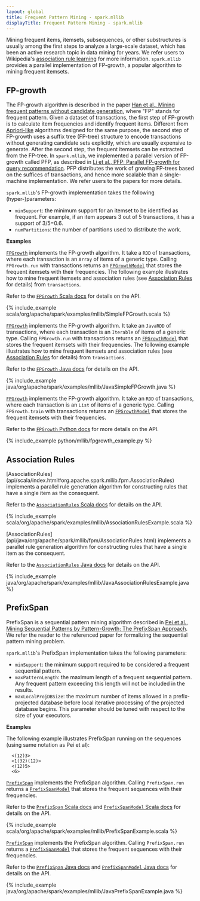 ```yaml
---
layout: global
title: Frequent Pattern Mining - spark.mllib
displayTitle: Frequent Pattern Mining - spark.mllib
---
```


Mining frequent items, itemsets, subsequences, or other substructures is usually among the
first steps to analyze a large-scale dataset, which has been an active research topic in
data mining for years.
We refer users to Wikipedia's [association rule learning](http://en.wikipedia.org/wiki/Association_rule_learning)
for more information.
`spark.mllib` provides a parallel implementation of FP-growth,
a popular algorithm to mining frequent itemsets.

## FP-growth

The FP-growth algorithm is described in the paper
[Han et al., Mining frequent patterns without candidate generation](http://dx.doi.org/10.1145/335191.335372),
where "FP" stands for frequent pattern.
Given a dataset of transactions, the first step of FP-growth is to calculate item frequencies and identify frequent items.
Different from [Apriori-like](http://en.wikipedia.org/wiki/Apriori_algorithm) algorithms designed for the same purpose,
the second step of FP-growth uses a suffix tree (FP-tree) structure to encode transactions without generating candidate sets
explicitly, which are usually expensive to generate.
After the second step, the frequent itemsets can be extracted from the FP-tree.
In `spark.mllib`, we implemented a parallel version of FP-growth called PFP,
as described in [Li et al., PFP: Parallel FP-growth for query recommendation](http://dx.doi.org/10.1145/1454008.1454027).
PFP distributes the work of growing FP-trees based on the suffices of transactions,
and hence more scalable than a single-machine implementation.
We refer users to the papers for more details.

`spark.mllib`'s FP-growth implementation takes the following (hyper-)parameters:

* `minSupport`: the minimum support for an itemset to be identified as frequent.
  For example, if an item appears 3 out of 5 transactions, it has a support of 3/5=0.6.
* `numPartitions`: the number of partitions used to distribute the work.

**Examples**

<div class="codetabs">
<div data-lang="scala" markdown="1">

[`FPGrowth`](api/scala/index.html#org.apache.spark.mllib.fpm.FPGrowth) implements the
FP-growth algorithm.
It take a `RDD` of transactions, where each transaction is an `Array` of items of a generic type.
Calling `FPGrowth.run` with transactions returns an
[`FPGrowthModel`](api/scala/index.html#org.apache.spark.mllib.fpm.FPGrowthModel)
that stores the frequent itemsets with their frequencies.  The following
example illustrates how to mine frequent itemsets and association rules
(see [Association
Rules](mllib-frequent-pattern-mining.html#association-rules) for
details) from `transactions`.

Refer to the [`FPGrowth` Scala docs](api/scala/index.html#org.apache.spark.mllib.fpm.FPGrowth) for details on the API.

{% include_example scala/org/apache/spark/examples/mllib/SimpleFPGrowth.scala %}

</div>

<div data-lang="java" markdown="1">

[`FPGrowth`](api/java/org/apache/spark/mllib/fpm/FPGrowth.html) implements the
FP-growth algorithm.
It take an `JavaRDD` of transactions, where each transaction is an `Iterable` of items of a generic type.
Calling `FPGrowth.run` with transactions returns an
[`FPGrowthModel`](api/java/org/apache/spark/mllib/fpm/FPGrowthModel.html)
that stores the frequent itemsets with their frequencies.  The following
example illustrates how to mine frequent itemsets and association rules
(see [Association
Rules](mllib-frequent-pattern-mining.html#association-rules) for
details) from `transactions`.

Refer to the [`FPGrowth` Java docs](api/java/org/apache/spark/mllib/fpm/FPGrowth.html) for details on the API.

{% include_example java/org/apache/spark/examples/mllib/JavaSimpleFPGrowth.java %}

</div>

<div data-lang="python" markdown="1">

[`FPGrowth`](api/python/pyspark.mllib.html#pyspark.mllib.fpm.FPGrowth) implements the
FP-growth algorithm.
It take an `RDD` of transactions, where each transaction is an `List` of items of a generic type.
Calling `FPGrowth.train` with transactions returns an
[`FPGrowthModel`](api/python/pyspark.mllib.html#pyspark.mllib.fpm.FPGrowthModel)
that stores the frequent itemsets with their frequencies.

Refer to the [`FPGrowth` Python docs](api/python/pyspark.mllib.html#pyspark.mllib.fpm.FPGrowth) for more details on the API.

{% include_example python/mllib/fpgrowth_example.py %}

</div>

</div>

## Association Rules

<div class="codetabs">
<div data-lang="scala" markdown="1">
[AssociationRules](api/scala/index.html#org.apache.spark.mllib.fpm.AssociationRules)
implements a parallel rule generation algorithm for constructing rules
that have a single item as the consequent.

Refer to the [`AssociationRules` Scala docs](api/java/org/apache/spark/mllib/fpm/AssociationRules.html) for details on the API.

{% include_example scala/org/apache/spark/examples/mllib/AssociationRulesExample.scala %}

</div>

<div data-lang="java" markdown="1">
[AssociationRules](api/java/org/apache/spark/mllib/fpm/AssociationRules.html)
implements a parallel rule generation algorithm for constructing rules
that have a single item as the consequent.

Refer to the [`AssociationRules` Java docs](api/java/org/apache/spark/mllib/fpm/AssociationRules.html) for details on the API.

{% include_example java/org/apache/spark/examples/mllib/JavaAssociationRulesExample.java %}

</div>
</div>

## PrefixSpan

PrefixSpan is a sequential pattern mining algorithm described in
[Pei et al., Mining Sequential Patterns by Pattern-Growth: The
PrefixSpan Approach](http://dx.doi.org/10.1109%2FTKDE.2004.77). We refer
the reader to the referenced paper for formalizing the sequential
pattern mining problem.

`spark.mllib`'s PrefixSpan implementation takes the following parameters:

* `minSupport`: the minimum support required to be considered a frequent
  sequential pattern.
* `maxPatternLength`: the maximum length of a frequent sequential
  pattern. Any frequent pattern exceeding this length will not be
  included in the results.
* `maxLocalProjDBSize`: the maximum number of items allowed in a
  prefix-projected database before local iterative processing of the
  projected database begins. This parameter should be tuned with respect
  to the size of your executors.

**Examples**

The following example illustrates PrefixSpan running on the sequences
(using same notation as Pei et al):

~~~
  <(12)3>
  <1(32)(12)>
  <(12)5>
  <6>
~~~

<div class="codetabs">
<div data-lang="scala" markdown="1">

[`PrefixSpan`](api/scala/index.html#org.apache.spark.mllib.fpm.PrefixSpan) implements the
PrefixSpan algorithm.
Calling `PrefixSpan.run` returns a
[`PrefixSpanModel`](api/scala/index.html#org.apache.spark.mllib.fpm.PrefixSpanModel)
that stores the frequent sequences with their frequencies.

Refer to the [`PrefixSpan` Scala docs](api/scala/index.html#org.apache.spark.mllib.fpm.PrefixSpan) and [`PrefixSpanModel` Scala docs](api/scala/index.html#org.apache.spark.mllib.fpm.PrefixSpanModel) for details on the API.

{% include_example scala/org/apache/spark/examples/mllib/PrefixSpanExample.scala %}

</div>

<div data-lang="java" markdown="1">

[`PrefixSpan`](api/java/org/apache/spark/mllib/fpm/PrefixSpan.html) implements the
PrefixSpan algorithm.
Calling `PrefixSpan.run` returns a
[`PrefixSpanModel`](api/java/org/apache/spark/mllib/fpm/PrefixSpanModel.html)
that stores the frequent sequences with their frequencies.

Refer to the [`PrefixSpan` Java docs](api/java/org/apache/spark/mllib/fpm/PrefixSpan.html) and [`PrefixSpanModel` Java docs](api/java/org/apache/spark/mllib/fpm/PrefixSpanModel.html) for details on the API.

{% include_example java/org/apache/spark/examples/mllib/JavaPrefixSpanExample.java %}

</div>
</div>

